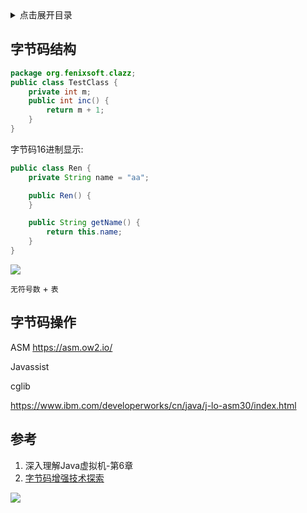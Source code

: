 <details>
<summary>点击展开目录</summary>
<!-- TOC -->

- [字节码结构](#字节码结构)
- [字节码操作](#字节码操作)
- [参考](#参考)

<!-- /TOC -->
</details>

## 字节码结构

```Java
package org.fenixsoft.clazz;
public class TestClass {
    private int m;
    public int inc() {
        return m + 1;
    }
}
```

字节码16进制显示:

```Java
public class Ren {
    private String name = "aa";

    public Ren() {
    }

    public String getName() {
        return this.name;
    }
}
```

![](https://gitee.com/LuVx/img/raw/master/java_jvm_bytecode.png)

`无符号数` + `表`

## 字节码操作

ASM
https://asm.ow2.io/

Javassist

cglib

https://www.ibm.com/developerworks/cn/java/j-lo-asm30/index.html

## 参考

1. 深入理解Java虚拟机-第6章
1. [字节码增强技术探索](https://tech.meituan.com/2019/09/05/java-bytecode-enhancement.html)


[![](https://static.segmentfault.com/v-5b1df2a7/global/img/creativecommons-cc.svg)](https://creativecommons.org/licenses/by-nc-nd/4.0/)
